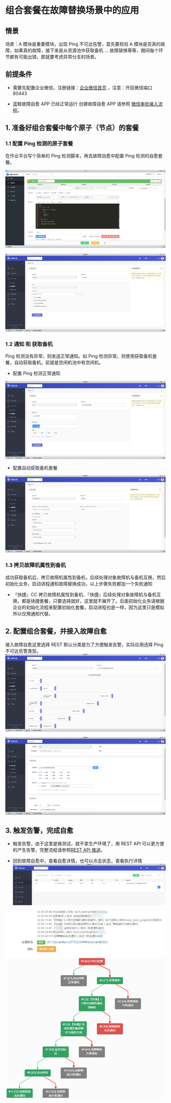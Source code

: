 # 组合套餐在故障替换场景中的应用

## 情景

场景：A 模块是重要模块，出现 Ping 不可达告警，首先要校验 A 模块是否真的故障，如果真的故障，接下来是从资源池中获取备机 ... 故障替换等等，期间每个环节都有可能出错，那就要考虑异常分支的场景。

## 前提条件

- 需要先配置企业微信，注册链接：[企业微信首页](https://work.weixin.qq.com/) ，注意：开启微信端口 80443

- 蓝鲸故障自愈 APP 已经正常运行 创建故障自愈 APP 请参照 [微信审批接入流程](5.1/FTA/Scenes/WeChat_approval_access_process.md)。

## 1. 准备好组合套餐中每个原子（节点）的套餐

### 1.1 配置 Ping 检测的原子套餐

在作业平台写个简单的 Ping 检测脚本，再去故障自愈中配置 Ping 检测的自愈套餐。

![Alt text](media/20190115071752.png)

![Alt text](media/20190115070423.png)

### 1.2 通知 和 获取备机

Ping 检测没有异常，则发送正常通知。如 Ping 检测异常，则使用获取备机套餐，自动获取备机，前提是空闲机池中有空闲机。

- 配置 Ping 检测正常通知

![Alt text](media/20190109203901.png)

-  配置自动获取备机套餐

![Alt text](media/20190115143958.png)

### 1.3 拷贝故障机属性到备机

成功获取备机后，拷贝故障机属性到备机，后续处理对象故障机与备机互换，然后初始化业务，启动进程通知故障替换成功，以上步骤失败都加一个失败通知

- 『快捷』CC 拷贝故障机属性到备机、『快捷』后续处理对象故障机与备机互换，都是快捷套餐，只要选择就好，这里就不展开了。后面初始化业务请根据企业的初始化流程来配置初始化套餐，启动进程也是一样，因为这里只是模拟所以仅用通知代替。

## 2. 配置组合套餐，并接入故障自愈

接入故障自愈这里选择 REST 默认分类是为了方便触发告警，实际应用选择 Ping 不可达告警类型。
![Alt text](media/20190115150414.png)

![Alt text](media/20190115150843.png)

## 3. 触发告警，完成自愈

- 触发告警，由于这里是做测试，就不拿生产环境了，用 REST API 可以更方便的产生告警，完整流程请参照[REST API 推送](https://docs.bk.tencent.com/product_white_paper/fta/Getting_Started/Integrated_RestAPI_Push.html)。

- 回到故障自愈中，查看自愈详情，也可以点击状态，查看执行详情
![Alt text](media/20190115152554.png)

![Alt text](media/20190115153047.png)
